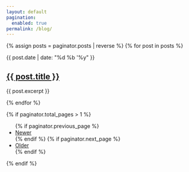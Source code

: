 ```yaml
---
layout: default
pagination:
  enabled: true
permalink: /blog/
---
```


{% assign posts = paginator.posts | reverse %}
{% for post in posts %}
<section class="post">
  <p class="post-date">{{ post.date | date: "%d %b '%y" }}</p>
  <h2><a href="{{ site.baseurl }}{{ post.url }}">{{ post.title }}</a></h2>
  <p>{{ post.excerpt }}</p>
</section>
{% endfor %}

{% if paginator.total_pages > 1 %}
<ul>
  {% if paginator.previous_page %}
  <li>
    <a href="{{ paginator.previous_page_path | prepend: site.baseurl }}">Newer</a>
  </li>
  {% endif %}
  {% if paginator.next_page %}
  <li>
    <a href="{{ paginator.next_page_path | prepend: site.baseurl }}">Older</a>
  </li>
  {% endif %}
</ul>
{% endif %}
